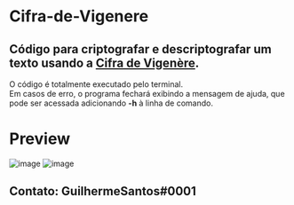 # Cifra-de-Vigenere

<h2>Código para criptografar e descriptografar um texto usando a <a href="https://pt.wikipedia.org/wiki/Cifra_de_Vigenère">Cifra de Vigenère</a>.</h2>

<p>O código é totalmente executado pelo terminal.<br>Em casos de erro, o programa fechará exibindo a mensagem de ajuda, que pode ser acessada adicionando <strong>-h</strong> à linha de comando.</p>

# Preview

![image](https://user-images.githubusercontent.com/86435735/224462986-1e5b6ce6-4f68-41bd-ad05-129190045b8c.png)
![image](https://user-images.githubusercontent.com/86435735/224462990-25f20a0e-f829-4b9b-a0d0-ec43574c4e44.png)

<h2>Contato: GuilhermeSantos#0001</h2>
